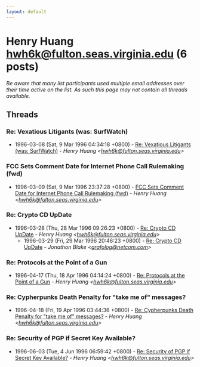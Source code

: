 ```yaml
---
layout: default
---
```


# Henry Huang <hwh6k@fulton.seas.virginia.edu> (6 posts)

_Be aware that many list participants used multiple email addresses over their time active on the list. As such this page may not contain all threads available._

## Threads

### Re: Vexatious Litigants  (was: SurfWatch)
+ 1996-03-08 (Sat, 9 Mar 1996 04:34:18 +0800) - [Re: Vexatious Litigants  (was: SurfWatch)](/archive/1996/03/5df7556dbde97829ae8be0b52858e2875dc5354ccb1b9454527993c03a72ad13) - _Henry Huang \<hwh6k@fulton.seas.virginia.edu\>_

### FCC Sets Comment Date for Internet Phone Call Rulemaking (fwd)
+ 1996-03-09 (Sat, 9 Mar 1996 23:37:28 +0800) - [FCC Sets Comment Date for Internet Phone Call Rulemaking (fwd)](/archive/1996/03/8527bcb95f7fefa06a95d9caa0bec5659f2fc45af539d95ee49facb55652d97b) - _Henry Huang \<hwh6k@fulton.seas.virginia.edu\>_

### Re: Crypto CD UpDate
+ 1996-03-28 (Thu, 28 Mar 1996 09:26:23 +0800) - [Re: Crypto CD UpDate](/archive/1996/03/1cb629c6f6cb4ec215e986b18b64b5a120be8d245d9a8915f6dd3484ca8caab9) - _Henry Huang \<hwh6k@fulton.seas.virginia.edu\>_
  + 1996-03-29 (Fri, 29 Mar 1996 20:46:23 +0800) - [Re: Crypto CD UpDate](/archive/1996/03/d2babc86cd7ba0f0780b45f5d79a08e2f26a3ff9cc4dcc6d72f2c3c8e23f78c4) - _Jonathon Blake \<grafolog@netcom.com\>_

### Re: Protocols at the Point of a Gun
+ 1996-04-17 (Thu, 18 Apr 1996 04:14:24 +0800) - [Re: Protocols at the Point of a Gun](/archive/1996/04/e7871b349386ae49954cbe47567bc3d28842e2d81a3dd21d3bec802b9a8a9f8c) - _Henry Huang \<hwh6k@fulton.seas.virginia.edu\>_

### Re: Cypherpunks Death Penalty for "take me of" messages?
+ 1996-04-18 (Fri, 19 Apr 1996 03:44:36 +0800) - [Re: Cypherpunks Death Penalty for "take me of" messages?](/archive/1996/04/23c9573ed2e365ba78b2bed52d17076dfdd4a95da24ab5e2bfef84b4f12a1101) - _Henry Huang \<hwh6k@fulton.seas.virginia.edu\>_

### Re: Security of PGP if Secret Key Available?
+ 1996-06-03 (Tue, 4 Jun 1996 06:59:42 +0800) - [Re: Security of PGP if Secret Key Available?](/archive/1996/06/362b4f55ac438d93e903f7eacda5ca688e95da527527cdc31b45897b136231ec) - _Henry Huang \<hwh6k@fulton.seas.virginia.edu\>_

